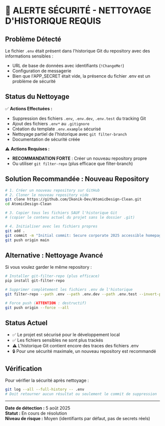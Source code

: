 # 🚨 ALERTE SÉCURITÉ - NETTOYAGE D'HISTORIQUE REQUIS

## Problème Détecté

Le fichier `.env` était présent dans l'historique Git du repository avec des informations sensibles :
- URL de base de données avec identifiants (`!ChangeMe!`)
- Configuration de messagerie
- Bien que l'APP_SECRET était vide, la présence du fichier .env est un problème de sécurité

## Status du Nettoyage

✅ **Actions Effectuées :**
- Suppression des fichiers `.env`, `.env.dev`, `.env.test` du tracking Git
- Ajout des fichiers `.env*` au `.gitignore`
- Création du template `.env.example` sécurisé
- Nettoyage partiel de l'historique avec `git filter-branch`
- Documentation de sécurité créée

⚠️ **Actions Requises :**
- **RECOMMANDATION FORTE** : Créer un nouveau repository propre
- Ou utiliser `git filter-repo` (plus efficace que filter-branch)

## Solution Recommandée : Nouveau Repository

```bash
# 1. Créer un nouveau repository sur GitHub
# 2. Cloner le nouveau repository vide
git clone https://github.com/Ikonik-Dev/AtomicDesign-Clean.git
cd AtomicDesign-Clean

# 3. Copier tous les fichiers SAUF l'historique Git
# (copier le contenu actuel du projet sans le dossier .git)

# 4. Initialiser avec les fichiers propres
git add .
git commit -m "Initial commit: Secure corporate 2025 accessible homepage"
git push origin main
```

## Alternative : Nettoyage Avancé

Si vous voulez garder le même repository :

```bash
# Installer git-filter-repo (plus efficace)
pip install git-filter-repo

# Supprimer complètement les fichiers .env de l'historique
git filter-repo --path .env --path .env.dev --path .env.test --invert-paths

# Force push (ATTENTION : destructif)
git push origin --force --all
```

## Status Actuel

- ✅ Le projet est sécurisé pour le développement local
- ✅ Les fichiers sensibles ne sont plus trackés
- ⚠️ L'historique Git contient encore des traces des fichiers .env
- 🔒 Pour une sécurité maximale, un nouveau repository est recommandé

## Vérification

Pour vérifier la sécurité après nettoyage :
```bash
git log --all --full-history -- .env
# Doit retourner aucun résultat ou seulement le commit de suppression
```

---
**Date de détection :** 5 août 2025  
**Statut :** En cours de résolution  
**Niveau de risque :** Moyen (identifiants par défaut, pas de secrets réels)
